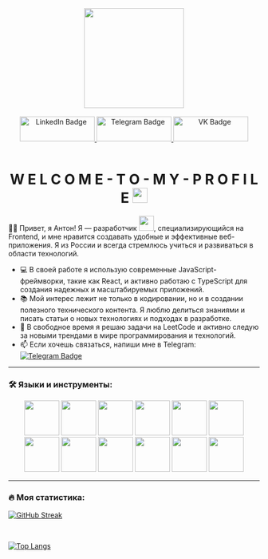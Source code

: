 <div align="center">
  <img src="https://media0.giphy.com/media/v1.Y2lkPTc5MGI3NjExOHRrcnh3cjl1NnR1YzN1OHVweWZxZWh0MWVlaHdyb3B2N2lhYTcwbiZlcD12MV9pbnRlcm5hbF9naWZfYnlfaWQmY3Q9Zw/VYdgE52Ik7Cc7vBrGA/giphy.gif" width="200"/>
</div>
&nbsp;
&nbsp;

<div id="badges" align="center">
  <a href="https://www.linkedin.com/in/podoplelov//">
    <img src="https://img.shields.io/badge/LinkedIn-blue?style=for-the-badge&logo=linkedin&logoColor=white" width="150" height="50" alt="LinkedIn Badge"/>
  </a>
  <a href="https://t.me/APodoplelov">
    <img src="https://img.shields.io/badge/Telegram-blue?style=for-the-badge&logo=telegram&logoColor=white" width="150" height="50" alt="Telegram Badge"/>
  </a>
  <a href="https://vk.com/antonfrontend">
    <img src="https://img.shields.io/badge/VK-blue?logo=vk&logoColor=white" width="150" height="50"  alt="VK Badge"/>
  </a>
</div>
&nbsp;

<div id="header" align="center">
  <img src="https://komarev.com/ghpvc/?username=Podoplelov-lab&style=flat-square&color=blue" alt=""/>
</div>

<h1 align="center">
  W E L C O M E - T O - M Y - P R O F I L E
  <img src="https://media.giphy.com/media/hvRJCLFzcasrR4ia7z/giphy.gif" width="30px"/>
</h1>

:man_technologist: Привет, я Антон!
Я — разработчик <img src="https://media.giphy.com/media/WUlplcMpOCEmTGBtBW/giphy.gif" width="30">, специализирующийся на Frontend, и мне нравится создавать удобные и эффективные веб-приложения. Я из России и всегда стремлюсь учиться и развиваться в области технологий.

- :computer: В своей работе я использую современные JavaScript-фреймворки, такие как React, и активно работаю с TypeScript для создания надежных и масштабируемых приложений.
- :books: Мой интерес лежит не только в кодировании, но и в создании полезного технического контента. Я люблю делиться знаниями и писать статьи о новых технологиях и подходах в разработке.
- :brain: В свободное время я решаю задачи на LeetCode и активно следую за новыми трендами в мире программирования и технологий.
- :mailbox: Если хочешь связаться, напиши мне в Telegram: [![Telegram Badge](https://img.shields.io/badge/Telegram-blue?style=flat&logo=telegram&logoColor=white)](https://t.me/APodoplelov)

---

### :hammer_and_wrench: Языки и инструменты:
<div align="center">
  <!-- JavaScript -->
  <img src="https://img.icons8.com/color/452/javascript.png" width="70" height="70" />
  <!-- TypeScript -->
  <img src="https://img.icons8.com/color/452/typescript.png" width="70" height="70" />
  <!-- React -->
  <img src="https://img.icons8.com/color/452/react-native.png" width="70" height="70" />
  <!-- Redux -->
  <img src="https://img.icons8.com/color/452/redux.png" width="70" height="70" />
  <!-- HTML -->
  <img src="https://img.icons8.com/color/452/html-5.png" width="70" height="70" />
  <!-- CSS -->
  <img src="https://img.icons8.com/color/452/css3.png" width="70" height="70" />
  <!-- SCSS -->
  <img src="https://img.icons8.com/color/452/sass.png" width="70" height="70" />
  <!-- Figma -->
  <img src="https://img.icons8.com/color/452/figma.png" width="70" height="70" />
  <!-- Git -->
  <img src="https://img.icons8.com/color/452/git.png" width="70" height="70" />
  <!-- Webpack -->
  <img src="https://img.icons8.com/color/452/webpack.png" width="70" height="70" />
  <!-- Vite -->
  <img src="https://img.icons8.com/color/452/vite.png" width="70" height="70" />
  <!-- REST API -->
  <img src="https://img.icons8.com/color/452/api.png" width="70" height="70" />
</div>

---

### :fire: Моя статистика:
[![GitHub Streak](http://github-readme-streak-stats.herokuapp.com?user=Podoplelov-lab&theme=vision-friendly-dark&border_radius=5)](https://git.io/streak-stats)

<br>

[![Top Langs](https://github-readme-stats.vercel.app/api/top-langs/?username=Podoplelov-lab&layout=compact&theme=vision-friendly-dark&border_radius=5&hide=README)](https://github.com/anuraghazra/github-readme-stats)


